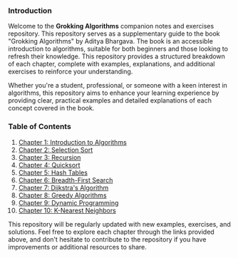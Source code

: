 ### Introduction

Welcome to the **Grokking Algorithms** companion notes and exercises repository. This repository serves as a supplementary guide to the book "Grokking Algorithms" by Aditya Bhargava. The book is an accessible introduction to algorithms, suitable for both beginners and those looking to refresh their knowledge. This repository provides a structured breakdown of each chapter, complete with examples, explanations, and additional exercises to reinforce your understanding.

Whether you're a student, professional, or someone with a keen interest in algorithms, this repository aims to enhance your learning experience by providing clear, practical examples and detailed explanations of each concept covered in the book.

### Table of Contents

1. [Chapter 1: Introduction to Algorithms](https://github.com/Mo-Abdalkader/Data_Structures_and_Algorithms_DSA/tree/main/Algorithms/Searching/02%20-%20Binary%20search)
2. [Chapter 2: Selection Sort]([https://github.com/Mo-Abdalkader/your-repo-link/chapter-2](https://github.com/Mo-Abdalkader/Data_Structures_and_Algorithms_DSA/tree/main/Algorithms/Sorting/02%20-%20Selection%20sort))
3. [Chapter 3: Recursion]([https://github.com/Mo-Abdalkader/your-repo-link/chapter-3](https://github.com/Mo-Abdalkader/Data_Structures_and_Algorithms_DSA/tree/main/Algorithms/Recursion))
4. [Chapter 4: Quicksort]([https://github.com/Mo-Abdalkader/your-repo-link/chapter-4](https://github.com/Mo-Abdalkader/Data_Structures_and_Algorithms_DSA/tree/main/Algorithms/Sorting/05%20-%20Quick%20sort))
5. [Chapter 5: Hash Tables]([https://github.com/Mo-Abdalkader/your-repo-link/chapter-5](https://github.com/Mo-Abdalkader/Data_Structures_and_Algorithms_DSA/tree/main/Data%20Structures/Hash%20Table))
6. [Chapter 6: Breadth-First Search]()
7. [Chapter 7: Dijkstra's Algorithm]()
8. [Chapter 8: Greedy Algorithms]()
9. [Chapter 9: Dynamic Programming]()
10. [Chapter 10: K-Nearest Neighbors]()

This repository will be regularly updated with new examples, exercises, and solutions. Feel free to explore each chapter through the links provided above, and don't hesitate to contribute to the repository if you have improvements or additional resources to share.
